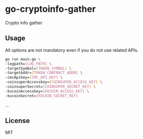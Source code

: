 # go-cryptoinfo-gather
Crypto info gather

## Usage
All options are not mandatory even if you do not use related APIs.

```bash
go run main.go \
-logpath=[LOG_PATH] \
-targetSymbol=[TOKEN_SYMBOL] \
-targetAddr=[TOKEN_CONTRACT_ADDR] \
-cmcApikey=[CMC_API_KEY] \
-coinsuperAccesskey=[COINSUPER_ACCESS_KEY] \
-coinsuperSecret=[COINSUPER_SECRET_KEY] \
-kucoinAccesskey=[KUCOIN_ACCESS_KEY] \
-kucoinSecret=[KUCOIN_SECRET_KEY]
```
...

## License
MIT